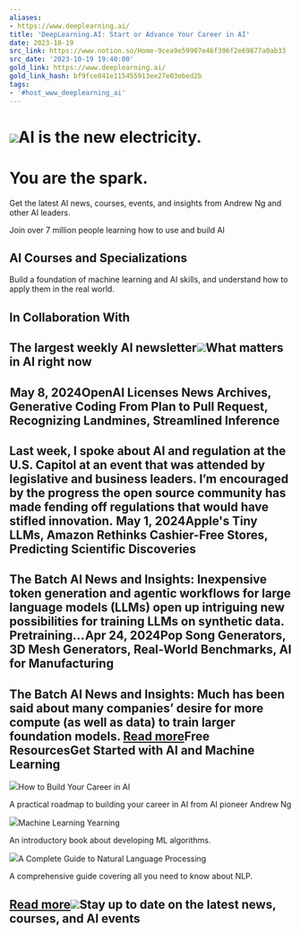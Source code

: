 ```yaml
---
aliases:
- https://www.deeplearning.ai/
title: 'DeepLearning.AI: Start or Advance Your Career in AI'
date: 2023-10-19
src_link: https://www.notion.so/Home-9cea9e59907e46f396f2e69877a0ab33
src_date: '2023-10-19 19:40:00'
gold_link: https://www.deeplearning.ai/
gold_link_hash: bf9fce841e115455913ee27e03ebed2b
tags:
- '#host_www_deeplearning_ai'
---
```


![](/images/home/hero-bg-2.svg)AI is the new electricity.
==========================

You are the spark.
==================

Get the latest AI news, courses, events, and insights from Andrew Ng and other AI leaders.


Join over 7 million people learning how to use and build AI


AI Courses and Specializations
------------------------------

Build a foundation of machine learning and AI skills, and understand how to apply them in the real world.


In Collaboration With
---------------------

The largest weekly AI newsletter![](/_next/image/?url=%2F_next%2Fstatic%2Fmedia%2Fthe-batch-logo.0b7c10a2.png&w=1080&q=75)What matters in AI right now
----------------------------

![](data:image/gif;base64,R0lGODlhAQABAIAAAAAAAP///yH5BAEAAAAALAAAAAABAAEAAAIBRAA7)May 8, 2024OpenAI Licenses News Archives, Generative Coding From Plan to Pull Request, Recognizing Landmines, Streamlined Inference
------------------------------------------------------------------------------------------------------------------------

Last week, I spoke about AI and regulation at the U.S. Capitol at an event that was attended by legislative and business leaders. I’m encouraged by the progress the open source community has made fending off regulations that would have stifled innovation. ![](data:image/gif;base64,R0lGODlhAQABAIAAAAAAAP///yH5BAEAAAAALAAAAAABAAEAAAIBRAA7)May 1, 2024Apple's Tiny LLMs, Amazon Rethinks Cashier-Free Stores, Predicting Scientific Discoveries
-----------------------------------------------------------------------------------------

The Batch AI News and Insights: Inexpensive token generation and agentic workflows for large language models (LLMs) open up intriguing new possibilities for training LLMs on synthetic data. Pretraining...![](data:image/gif;base64,R0lGODlhAQABAIAAAAAAAP///yH5BAEAAAAALAAAAAABAAEAAAIBRAA7)Apr 24, 2024Pop Song Generators, 3D Mesh Generators, Real-World Benchmarks, AI for Manufacturing
------------------------------------------------------------------------------------

The Batch AI News and Insights: Much has been said about many companies’ desire for more compute (as well as data) to train larger foundation models. [Read more](/the-batch/)Free ResourcesGet Started with AI and Machine Learning
----------------------------------------

![](/_next/image/?url=https%3A%2F%2Fwordpress.deeplearning.ai%2Fwp-content%2Fuploads%2F2023%2F10%2Fc2dd5a24183597cb1727c1a6ea3d64d8.png&w=750&q=75)How to Build Your Career in AI

A practical roadmap to building your career in AI from AI pioneer Andrew Ng

![](/_next/image/?url=https%3A%2F%2Fwordpress.deeplearning.ai%2Fwp-content%2Fuploads%2F2022%2F10%2F1645724689.png&w=750&q=75)Machine Learning Yearning

An introductory book about developing ML algorithms.

![](/_next/image/?url=%2Fimages%2Fhome%2Fcomplete-guide.png&w=750&q=75)A Complete Guide to Natural Language Processing

A comprehensive guide covering all you need to know about NLP.

[Read more](/resources/natural-language-processing/)![](/_next/image/?url=%2Fimages%2Fhome%2Fhome-footer-cta-bg.webp&w=3840&q=75)Stay up to date on the latest news, courses, and AI events
----------------------------------------------------------